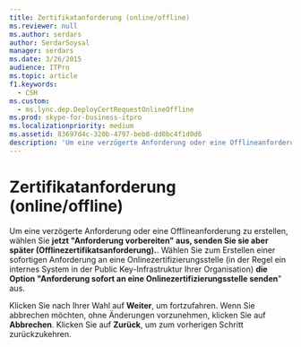 ```yaml
---
title: Zertifikatanforderung (online/offline)
ms.reviewer: null
ms.author: serdars
author: SerdarSoysal
manager: serdars
ms.date: 3/26/2015
audience: ITPro
ms.topic: article
f1.keywords:
  - CSH
ms.custom:
  - ms.lync.dep.DeployCertRequestOnlineOffline
ms.prod: skype-for-business-itpro
ms.localizationpriority: medium
ms.assetid: 83697d4c-320b-4797-beb0-dd0bc4f1d0d6
description: 'Um eine verzögerte Anforderung oder eine Offlineanforderung zu erstellen, wählen Sie jetzt "Anforderung vorbereiten" aus, senden Sie sie aber später (Offlinezertifikatsanforderung). Wählen Sie zum Erstellen einer sofortigen Anforderung an eine Onlinezertifizierungsstelle (in der Regel ein internes System in der Public Key-Infrastruktur Ihrer Organisation) die Option "Anforderung sofort an eine Onlinezertifizierungsstelle senden" aus.'
---
```


# <a name="certificate-request-online-offline"></a>Zertifikatanforderung (online/offline)
 
Um eine verzögerte Anforderung oder eine Offlineanforderung zu erstellen, wählen Sie **jetzt "Anforderung vorbereiten" aus, senden Sie sie aber später (Offlinezertifikatsanforderung).**. Wählen Sie zum Erstellen einer sofortigen Anforderung an eine Onlinezertifizierungsstelle (in der Regel ein internes System in der Public Key-Infrastruktur Ihrer Organisation) **die Option "Anforderung sofort an eine Onlinezertifizierungsstelle senden**" aus.
  
Klicken Sie nach Ihrer Wahl auf **Weiter**, um fortzufahren. Wenn Sie abbrechen möchten, ohne Änderungen vorzunehmen, klicken Sie auf **Abbrechen**. Klicken Sie auf **Zurück**, um zum vorherigen Schritt zurückzukehren.
  

